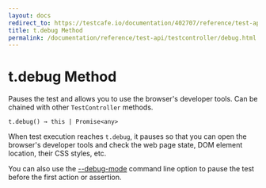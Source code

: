 ```yaml
---
layout: docs
redirect_to: https://testcafe.io/documentation/402707/reference/test-api/testcontroller/debug
title: t.debug Method
permalink: /documentation/reference/test-api/testcontroller/debug.html
---
```

# t.debug Method

Pauses the test and allows you to use the browser's developer tools. Can be chained with other `TestController` methods.

```text
t.debug() → this | Promise<any>
```

When test execution reaches `t.debug`, it pauses so that you can open the browser's developer tools
and check the web page state, DOM element location, their CSS styles, etc.

You can also use the [--debug-mode](../../command-line-interface.md#-d---debug-mode)
command line option to pause the test before the first action or assertion.
